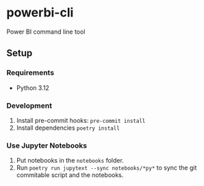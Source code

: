 # powerbi-cli

Power BI command line tool

## Setup

### Requirements

* Python 3.12

### Development

1. Install pre-commit hooks: `pre-commit install`
2. Install dependencies `poetry install`


### Use Jupyter Notebooks

1. Put notebooks in the `notebooks` folder.
2. Run `poetry run jupytext --sync notebooks/*py*` to sync the git commitable script and the notebooks.
